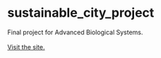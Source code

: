# sustainable_city_project
Final project for Advanced Biological Systems.
<br>
<br>
[Visit the site.](https://ethanhaque.github.io/sustainable_city_project/)

